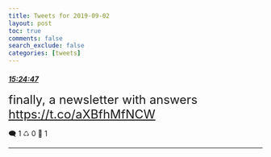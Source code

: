 ```yaml
---
title: Tweets for 2019-09-02
layout: post
toc: true
comments: false
search_exclude: false
categories: [tweets]
---
```



#### <a href = "https://twitter.com/deepfates/status/1168635906879713280">*15:24:47*</a>

<font size="5">finally, a newsletter with answers  https://t.co/aXBfhMfNCW</font>



🗨️ 1 ♺ 0 🤍  1   

---
    
            

